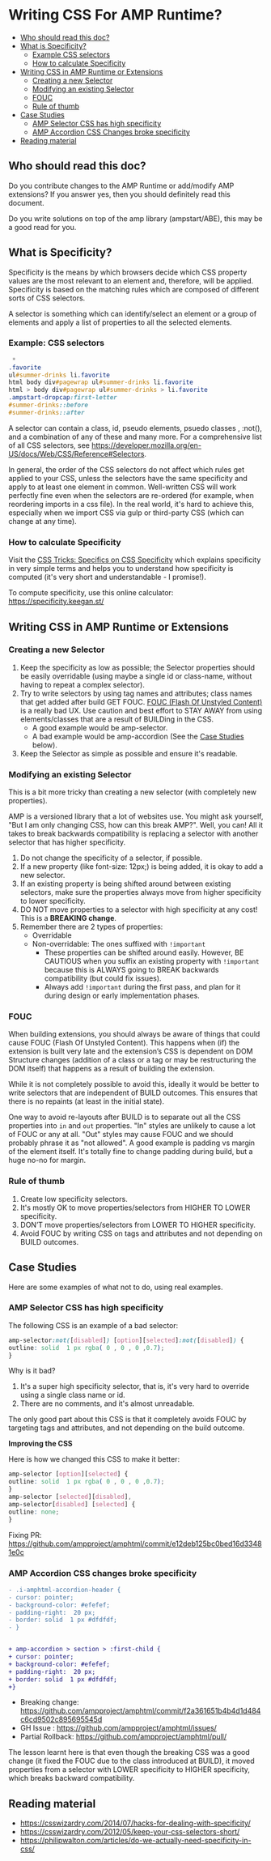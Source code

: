 # Writing CSS For AMP Runtime?

- [Who should read this doc?](#who-should-read-this-doc)
- [What is Specificity?](#what-is-specificity)
  - [Example CSS selectors](#example-css-selectors)
  - [How to calculate Specificity](#how-to-calculate-specificity)
- [Writing CSS in AMP Runtime or Extensions](#writing-css-in-amp-runtime-or-extensions)
  - [Creating a new Selector](#creating-a-new-selector)
  - [Modifying an existing Selector](#modifying-an-existing-selector)
  - [FOUC](#fouc)
  - [Rule of thumb](#rule-of-thumb)
- [Case Studies](#case-studies)
  - [AMP Selector CSS has high specificity](#amp-selector-css-has-high-specificity)
  - [AMP Accordion CSS Changes broke specificity](#amp-accordion-css-changes-broke-specificity)
- [Reading material](#reading-material)

## Who should read this doc?

Do you contribute changes to the AMP Runtime or add/modify AMP extensions? If you answer yes, then you should definitely read this document.

Do you write solutions on top of the amp library (ampstart/ABE), this may be a good read for
you.

## What is Specificity?

Specificity is the means by which browsers decide which CSS property values are the most
relevant to an element and, therefore, will be applied. Specificity is based on the matching rules
which are composed of different sorts of CSS selectors.


A selector is something which can identify/select an element or a group of elements and apply a
list of properties to all the selected elements.

### Example: CSS selectors

```css
 *
.favorite
ul#summer-drinks li.favorite
html body div#pagewrap ul#summer-drinks li.favorite
html > body div#pagewrap ul#summer-drinks > li.favorite
.ampstart-dropcap:first-letter
#summer-drinks::before
#summer-drinks::after
```
A selector can contain a class, id, pseudo elements, psuedo classes , :not(), and a combination
of any of these and many more. For a comprehensive list of all CSS selectors, see https://developer.mozilla.org/en-US/docs/Web/CSS/Reference#Selectors.

In general, the order of the CSS selectors do not affect which rules get applied to your CSS,
unless the selectors have the same specificity and apply to at least one element in common.
Well-written CSS will work perfectly fine even when the selectors are re-ordered (for example, when reordering imports in a css file). In the real world, it's hard to achieve this, especially
when we import CSS via gulp or third-party CSS (which can change at any time).

### How to calculate Specificity

Visit the [CSS Tricks: Specifics on CSS Specificity](https://css-tricks.com/specifics-on-css-specificity/) which explains specificity in very simple terms and helps you to understand how specificity is computed (it's very short and understandable - I promise!).

To compute specificity, use this online calculator: https://specificity.keegan.st/

## Writing CSS in AMP Runtime or Extensions

### Creating a new Selector

1. Keep the specificity as low as possible; the Selector properties should be easily
    overridable (using maybe a single id or class-name, without having to repeat a complex
    selector).
2. Try to write selectors by using tag names and attributes; class names that get added after
    build GET FOUC. [FOUC (Flash Of Unstyled Content)](#fouc) is a really bad UX. Use caution
    and best effort to STAY AWAY from using elements/classes that are a result of
    BUILDing in the CSS.
    * A good example would be amp-selector.
    * A bad example would be amp-accordion (See the [Case Studies](#case-studies) below).
3. Keep the Selector as simple as possible and ensure it's readable.

### Modifying an existing Selector

This is a bit more tricky than creating a new selector (with completely new properties).

AMP is a versioned library that a lot of websites use. You might ask yourself, "But I am only changing CSS, how can
this break AMP?".  Well, you can! All it takes to break backwards compatibility is replacing a selector with another
selector that has higher specificity.

1. Do not change the specificity of a selector, if possible.
2. If a new property (like font-size: 12px;) is being added, it is okay to add a new selector.
3. If an existing property is being shifted around between existing selectors, make sure the
    properties always move from higher specificity to lower specificity.
4. DO NOT move properties to a selector with high specificity at any cost! This is a
    **BREAKING change**.
5. Remember there are 2 types of properties:
    * Overridable
    * Non-overridable: The ones suffixed with `!important`
      * These properties can be shifted around easily. However, BE CAUTIOUS
          when you suffix an existing property with `!important` because this is ALWAYS
          going to BREAK backwards compatibility (but could fix issues).
       * Always add `!important` during the first pass, and plan for it during design or
          early implementation phases.

### FOUC

When building extensions, you should always be aware of things that could cause FOUC (Flash Of Unstyled
Content). This happens when (if) the extension is built very late and the extension’s CSS is
dependent on DOM Structure changes (addition of a class or a tag or may be restructuring the
DOM itself) that happens as a result of building the extension.

While it is not completely possible to avoid this, ideally it would be better to write selectors that
are independent of BUILD outcomes. This ensures that there is no repaints (at least in the initial
state).

One way to avoid re-layouts after BUILD is to separate out all the CSS properties into `in` and
`out` properties. "In" styles are unlikely to cause a lot of FOUC or any at all. "Out" styles may cause FOUC and
we should probably phrase it as "not allowed". A good example is padding vs margin of the
element itself. It's totally fine to change padding during build, but a huge no-no for margin.

### Rule of thumb

1. Create low specificity selectors.
2. It's mostly OK to move properties/selectors from HIGHER TO LOWER specificity.
3. DON’T move properties/selectors from LOWER TO HIGHER specificity.
4. Avoid FOUC by writing CSS on tags and attributes and not depending on BUILD
    outcomes.

## Case Studies

Here are some examples of what not to do, using real examples.

### AMP Selector CSS has high specificity

The following CSS is an example of a bad selector:

```css
amp-selector​:not​([​disabled​]) [​option​][​selected​]​:not​([​disabled​]) {
​outline​: ​solid​ ​ 1 ​px​ ​rgba​(​ 0 ​,​ 0 ​,​ 0 ​,​0.7​);
}
```
Why is it bad?

1. It's a super high specificity selector, that is, it's very hard to override using a single class name or id.
2. There are no comments, and it's almost unreadable. 

The only good part about this CSS is that it completely avoids FOUC by targeting tags and attributes, and
not depending on the build outcome.

**Improving the CSS**

Here is how we changed this CSS to make it better:

```css
amp-selector​ [​option​][​selected​] {
​outline​: ​solid​ ​ 1 ​px​ ​rgba​(​ 0 ​,​ 0 ​,​ 0 ​,​0.7​);
}
amp-selector​ [​selected​][​disabled​],
amp-selector​[​disabled​] [​selected​] {
​outline​: ​none​;
}
```
Fixing PR: https://github.com/ampproject/amphtml/commit/e12deb125bc0bed16d33481e0c

### AMP Accordion CSS changes broke specificity

```diff
- .i-amphtml-accordion-header​ {
- ​cursor​: ​pointer​;
- ​background-color​: ​#efefef​;
- ​padding-right​: ​ 20 ​px​;
- ​border​: ​solid​ ​ 1 ​px​ ​#dfdfdf​;
- }


+ amp-accordion​ ​>​ ​section​ ​>​ ​:first-child​ {
+ ​cursor​: ​pointer​;
+ ​background-color​: ​#efefef​;
+ ​padding-right​: ​ 20 ​px​;
+ ​border​: ​solid​ ​ 1 ​px​ ​#dfdfdf​;
+}
```
* Breaking change: https://github.com/ampproject/amphtml/commit/f2a361651b4b4d1d484c6cd9502c895695545d
* GH Issue : https://github.com/ampproject/amphtml/issues/
* Partial Rollback: https://github.com/ampproject/amphtml/pull/

The lesson learnt here is that even though the breaking CSS was a good change (it fixed the FOUC
due to the class introduced at BUILD), it moved properties from a selector with LOWER
specificity to HIGHER specificity, which breaks backward compatibility.


## Reading material

- https://csswizardry.com/2014/07/hacks-for-dealing-with-specificity/
- https://csswizardry.com/2012/05/keep-your-css-selectors-short/
- https://philipwalton.com/articles/do-we-actually-need-specificity-in-css/


